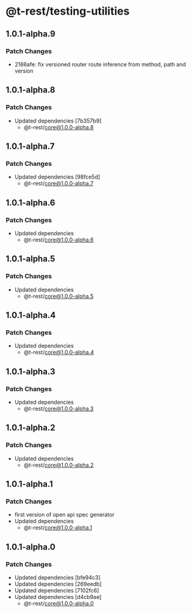 # @t-rest/testing-utilities

## 1.0.1-alpha.9

### Patch Changes

- 2186afe: fix versioned router route inference from method, path and version

## 1.0.1-alpha.8

### Patch Changes

- Updated dependencies [7b357b9]
  - @t-rest/core@1.0.0-alpha.8

## 1.0.1-alpha.7

### Patch Changes

- Updated dependencies [98fce5d]
  - @t-rest/core@1.0.0-alpha.7

## 1.0.1-alpha.6

### Patch Changes

- Updated dependencies
  - @t-rest/core@1.0.0-alpha.6

## 1.0.1-alpha.5

### Patch Changes

- Updated dependencies
  - @t-rest/core@1.0.0-alpha.5

## 1.0.1-alpha.4

### Patch Changes

- Updated dependencies
  - @t-rest/core@1.0.0-alpha.4

## 1.0.1-alpha.3

### Patch Changes

- Updated dependencies
  - @t-rest/core@1.0.0-alpha.3

## 1.0.1-alpha.2

### Patch Changes

- Updated dependencies
  - @t-rest/core@1.0.0-alpha.2

## 1.0.1-alpha.1

### Patch Changes

- first version of open api spec generator
- Updated dependencies
  - @t-rest/core@1.0.0-alpha.1

## 1.0.1-alpha.0

### Patch Changes

- Updated dependencies [bfe94c3]
- Updated dependencies [269eedb]
- Updated dependencies [7102fc6]
- Updated dependencies [d4cb9ae]
  - @t-rest/core@1.0.0-alpha.0
